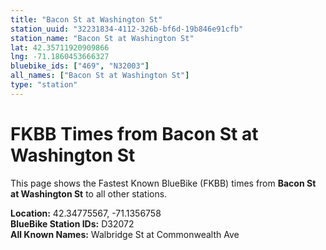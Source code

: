 ```yaml
---
title: "Bacon St at Washington St"
station_uuid: "32231834-4112-326b-bf6d-19b846e91cfb"
station_name: "Bacon St at Washington St"
lat: 42.35711920909866
lng: -71.1860453666327
bluebike_ids: ["469", "N32003"]
all_names: ["Bacon St at Washington St"]
type: "station"
---
```


# FKBB Times from Bacon St at Washington St

This page shows the Fastest Known BlueBike (FKBB) times from **Bacon St at Washington St** to all other stations.

**Location:** 42.34775567, -71.1356758  
**BlueBike Station IDs:** D32072  
**All Known Names:** Walbridge St at Commonwealth Ave

